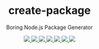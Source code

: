 <div align="center">
  <h1>create-package</h1>
  <p>Boring Node.js Package Generator</p>
  
  <div>
    <a href="https://github.com/boringcodes/create-package" aria-label="Commitizen Friendly">
      <img src="https://img.shields.io/badge/commitizen-friendly-brightgreen.svg?style=flat-square">
    </a>
    <a href="https://github.com/boringcodes/create-package" aria-label="GitHub Workflow Status">
      <img src="https://img.shields.io/github/workflow/status/boringcodes/create-package/Publish Package to NPM?style=flat-square">
    </a>
    <a href="https://github.com/boringcodes/create-package" aria-label="Dependencies Status">
      <img src="https://img.shields.io/david/boringcodes/create-package?style=flat-square">
    </a>
    <a href="https://www.npmjs.com/package/@boringcodes/create-package" aria-label="NPM Version">
      <img src="https://img.shields.io/npm/v/@boringcodes/create-package?color=brightgreen&style=flat-square">
    </a>
    <a href="https://www.npmjs.com/package/@boringcodes/create-package" aria-label="NPM Downloads">
      <img src="https://img.shields.io/npm/dm/@boringcodes/create-package?style=flat-square">
    </a>
    <a href="https://github.com/boringcodes/create-package/blob/master/LICENSE" aria-label="License">
      <img src="https://img.shields.io/github/license/boringcodes/create-package?color=brightgreen&style=flat-square">
    </a>
    <a href="https://github.com/boringcodes">
      <img src="https://img.shields.io/badge/github-@boringcodes-brightgreen?style=flat-square">
    </a>
  </div>
</div>
